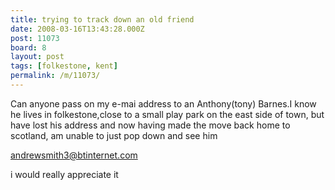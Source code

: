 ```yaml
---
title: trying to track down an old friend
date: 2008-03-16T13:43:28.000Z
post: 11073
board: 8
layout: post
tags: [folkestone, kent]
permalink: /m/11073/
---
```

Can anyone pass on my e-mai address to an Anthony(tony) Barnes.I know he lives in folkestone,close to a small play park on the east side of town, but have lost his address and now having made the move back home to scotland, am unable to just pop down and see him

andrewsmith3@btinternet.com

i would really appreciate it
